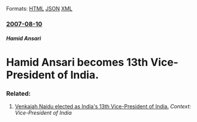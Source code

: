 
Formats: [HTML](/news/2007/08/10/hamid-ansari-becomes-13th-vice-president-of-india.html)  [JSON](/news/2007/08/10/hamid-ansari-becomes-13th-vice-president-of-india.json)  [XML](/news/2007/08/10/hamid-ansari-becomes-13th-vice-president-of-india.xml)  

### [2007-08-10](/news/2007/08/10/index.md)

##### Hamid Ansari
#  Hamid Ansari becomes 13th Vice-President of India.




### Related:

1. [ Venkaiah Naidu elected as India's 13th Vice-President of India.](/news/2017/08/5/venkaiah-naidu-elected-as-india-s-13th-vice-president-of-india.md) _Context: Vice-President of India_
